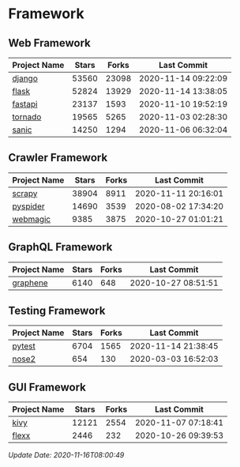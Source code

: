 # Framework

## Web Framework
| Project Name | Stars | Forks | Last Commit |
| ------------ | ----- | ----- | ----------- |
| [django](https://github.com/django/django) | 53560 | 23098 | 2020-11-14 09:22:09 |
| [flask](https://github.com/pallets/flask) | 52824 | 13929 | 2020-11-14 13:38:05 |
| [fastapi](https://github.com/tiangolo/fastapi) | 23137 | 1593 | 2020-11-10 19:52:19 |
| [tornado](https://github.com/tornadoweb/tornado) | 19565 | 5265 | 2020-11-03 02:28:30 |
| [sanic](https://github.com/huge-success/sanic) | 14250 | 1294 | 2020-11-06 06:32:04 |

## Crawler Framework
| Project Name | Stars | Forks | Last Commit |
| ------------ | ----- | ----- | ----------- |
| [scrapy](https://github.com/scrapy/scrapy) | 38904 | 8911 | 2020-11-11 20:16:01 |
| [pyspider](https://github.com/binux/pyspider) | 14690 | 3539 | 2020-08-02 17:34:20 |
| [webmagic](https://github.com/code4craft/webmagic) | 9385 | 3875 | 2020-10-27 01:01:21 |

## GraphQL Framework
| Project Name | Stars | Forks | Last Commit |
| ------------ | ----- | ----- | ----------- |
| [graphene](https://github.com/graphql-python/graphene) | 6140 | 648 | 2020-10-27 08:51:51 |

## Testing Framework
| Project Name | Stars | Forks | Last Commit |
| ------------ | ----- | ----- | ----------- |
| [pytest](https://github.com/pytest-dev/pytest) | 6704 | 1565 | 2020-11-14 21:38:45 |
| [nose2](https://github.com/nose-devs/nose2) | 654 | 130 | 2020-03-03 16:52:03 |

## GUI Framework
| Project Name | Stars | Forks | Last Commit |
| ------------ | ----- | ----- | ----------- |
| [kivy](https://github.com/kivy/kivy) | 12121 | 2554 | 2020-11-07 07:18:41 |
| [flexx](https://github.com/flexxui/flexx) | 2446 | 232 | 2020-10-26 09:39:53 |

*Update Date: 2020-11-16T08:00:49*